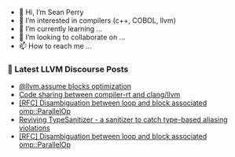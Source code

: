 - 👋 Hi, I’m Sean Perry
- 👀 I’m interested in compilers (c++, COBOL, llvm)
- 🌱 I’m currently learning ...
- 💞️ I’m looking to collaborate on ...
- 📫 How to reach me ...

<!---
s66perry/s66perry is a ✨ special ✨ repository because its `README.md` (this file) appears on your GitHub profile.
You can click the Preview link to take a look at your changes.
--->
### 📕 Latest LLVM Discourse Posts

<!-- DISCOURSE-LLVM:START -->
- [@llvm.assume blocks optimization](https://discourse.llvm.org/t/llvm-assume-blocks-optimization/71609?page=2#post_36)
- [Code sharing between compiler-rt and clang/llvm](https://discourse.llvm.org/t/code-sharing-between-compiler-rt-and-clang-llvm/79935#post_9)
- [[RFC] Disambiguation between loop and block associated omp::ParallelOp](https://discourse.llvm.org/t/rfc-disambiguation-between-loop-and-block-associated-omp-parallelop/79972#post_2)
- [Reviving TypeSanitizer - a sanitizer to catch type-based aliasing violations](https://discourse.llvm.org/t/reviving-typesanitizer-a-sanitizer-to-catch-type-based-aliasing-violations/66092?page=2#post_33)
- [[RFC] Disambiguation between loop and block associated omp::ParallelOp](https://discourse.llvm.org/t/rfc-disambiguation-between-loop-and-block-associated-omp-parallelop/79972#post_1)
<!-- DISCOURSE-LLVM:END -->
